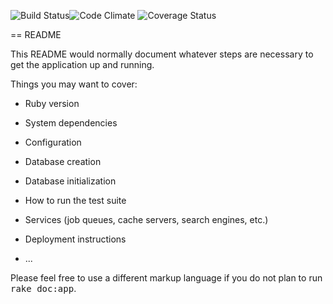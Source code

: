 ![Build Status](https://codeship.com/projects/88416/status?branch=master)![Code Climate](https://codeclimate.com/github/lfields90/study-buddy.png) ![Coverage Status](https://coveralls.io/repos/lfields90/study-buddy/badge.png)

== README

This README would normally document whatever steps are necessary to get the
application up and running.

Things you may want to cover:

* Ruby version

* System dependencies

* Configuration

* Database creation

* Database initialization

* How to run the test suite

* Services (job queues, cache servers, search engines, etc.)

* Deployment instructions

* ...


Please feel free to use a different markup language if you do not plan to run
<tt>rake doc:app</tt>.
